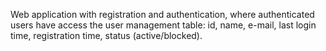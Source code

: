 Web application with registration and authentication, where authenticated users have access the user management table: id, name, e-mail, last login time, registration time, status (active/blocked).
